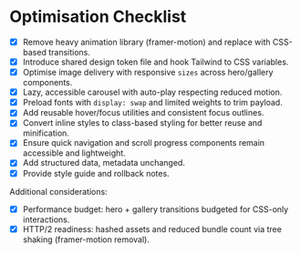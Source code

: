 # Optimisation Checklist

- [x] Remove heavy animation library (framer-motion) and replace with CSS-based transitions.
- [x] Introduce shared design token file and hook Tailwind to CSS variables.
- [x] Optimise image delivery with responsive `sizes` across hero/gallery components.
- [x] Lazy, accessible carousel with auto-play respecting reduced motion.
- [x] Preload fonts with `display: swap` and limited weights to trim payload.
- [x] Add reusable hover/focus utilities and consistent focus outlines.
- [x] Convert inline styles to class-based styling for better reuse and minification.
- [x] Ensure quick navigation and scroll progress components remain accessible and lightweight.
- [x] Add structured data, metadata unchanged.
- [x] Provide style guide and rollback notes.

Additional considerations:

- [x] Performance budget: hero + gallery transitions budgeted for CSS-only interactions.
- [x] HTTP/2 readiness: hashed assets and reduced bundle count via tree shaking (framer-motion removal).
